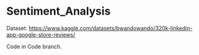 # Sentiment_Analysis

Dataset: https://www.kaggle.com/datasets/bwandowando/320k-linkedin-app-google-store-reviews/

Code in Code branch.
